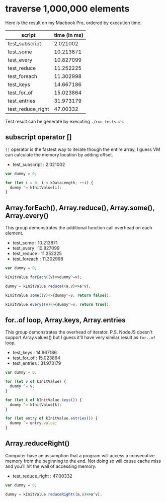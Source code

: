 # traverse 1,000,000 elements
Here is the result on my Macbook Pro, ordered by execution time.

| script | time (in ms) |
| --- | --- |
| test_subscript| 2.021002 |
| test_some | 10.213871 |
| test_every | 10.827099 |
| test_reduce | 11.252225 |
| test_foreach | 11.302998 |
| test_keys | 14.667186 |
| test_for_of | 15.023864 |
| test_entries | 31.973179 |
| test_reduce_right | 47.00332 |

Test result can be generate by executing `./run_tests.sh`.

## subscript operator []
`[]` operator is the fastest way to iterate though the entire array, I guess VM can calculate the memory location by adding offset.
- test_subscript : 2.021002
```javascript
var dummy = 0;

for (let i = 0; i < kDataLength; ++i) {
  dummy ^= kInitValue[i];
}
```

## Array.forEach(), Array.reduce(), Array.some(), Array.every()
This group demonstrates the additional function call overhead on each element.
- test_some : 10.213871
- test_every : 10.827099
- test_reduce : 11.252225
- test_foreach : 11.302998
```javascript
var dummy = 0;

kInitValue.forEach((v)=>dummy^=v);

dummy = kInitValue.reduce((a,v)=>a^v);

kInitValue.some((v)=>{dummy^=v; return false});

kInitValue.every((v)=>{dummy^=v; return true});
```

## for..of loop, Array.keys, Array.entries
This group demonstrates the overhead of iterator.
P.S. NodeJS doesn't support Array.values() but I guess it'll have very similar result as `for..of` loop.
- test_keys : 14.667186
- test_for_of : 15.023864
- test_entries : 31.973179
```javascript
var dummy = 0;

for (let v of kInitValue) {
  dummy ^= v;
}

for (let k of kInitValue.keys()) {
  dummy ^= kInitValue[k];
}

for (let entry of kInitValue.entries()) {
  dummy ^= entry.value;
}
```

## Array.reduceRight()
Computer have an assumption that a program will access a consecutive memory from the beginning to the end.
Not doing so will cause cache miss and you'll hit the wall of accessing memory.
- test_reduce_right : 47.00332
```javascript
var dummy = 0;

dummy = kInitValue.reduceRight((a,v)=>a^v);
```
